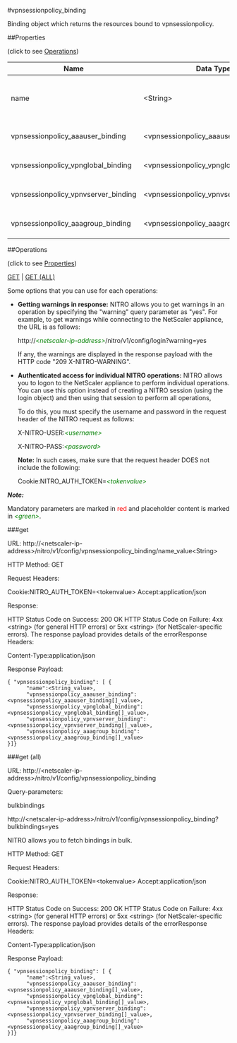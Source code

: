 #vpnsessionpolicy_binding

Binding object which returns the resources bound to vpnsessionpolicy.


##Properties 
<span>(click to see [Operations](#operations))</span>


<table><thead><tr><th>Name</th><th> Data Type</th><th> Permissions</th><th>Description</th></tr></thead><tbody><tr><td>name</td><td>&lt;String></td><td>Read-write</td><td>Name of the session policy to display.&lt;br>Minimum length = 1</td><tr><tr><td>vpnsessionpolicy_aaauser_binding</td><td>&lt;vpnsessionpolicy_aaauser_binding[]></td><td>Read-only</td><td>aaauser that can be bound to vpnsessionpolicy.</td><tr><tr><td>vpnsessionpolicy_vpnglobal_binding</td><td>&lt;vpnsessionpolicy_vpnglobal_binding[]></td><td>Read-only</td><td>vpnglobal that can be bound to vpnsessionpolicy.</td><tr><tr><td>vpnsessionpolicy_vpnvserver_binding</td><td>&lt;vpnsessionpolicy_vpnvserver_binding[]></td><td>Read-only</td><td>vpnvserver that can be bound to vpnsessionpolicy.</td><tr><tr><td>vpnsessionpolicy_aaagroup_binding</td><td>&lt;vpnsessionpolicy_aaagroup_binding[]></td><td>Read-only</td><td>aaagroup that can be bound to vpnsessionpolicy.</td><tr></tbody></table>
##Operations 
<span>(click to see [Properties](#properties))</span>


[GET](#get) | [GET (ALL)](#get-(all))


Some options that you can use for each operations:
<ul><li><p><b>Getting warnings in response:</b> NITRO allows you to get warnings in an operation by specifying the "warning" query parameter as "yes". For example, to get warnings while connecting to the NetScaler appliance, the URL is as follows:</p><p>http://<span style="color:green;font-style:italic;">&lt;netscaler-ip-address&gt;</span>/nitro/v1/config/login?warning=yes</p><p>If any, the warnings are displayed in the response payload with the HTTP code "209 X-NITRO-WARNING".</p></li><li><p><b>Authenticated access for individual NITRO operations:</b> NITRO allows you to logon to the NetScaler appliance to perform individual operations. You can use this option instead of creating a NITRO session (using the login object) and then using that session to perform all operations,</p><p>To do this, you must specify the username and password in the request header of the NITRO request as follows:</p><p>X-NITRO-USER:<span style="color:green;font-style:italic;">&lt;username&gt;</span></p><p>X-NITRO-PASS:<span style="color:green;font-style:italic;">&lt;password&gt;</span></p><p><b>Note:</b> In such cases, make sure that the request header DOES not include the following:</p><p>Cookie:NITRO_AUTH_TOKEN=<span style="color:green;font-style:italic;">&lt;tokenvalue&gt;</span></p></li></ul>



***Note:*** 
Mandatory parameters are marked in <span style="color:#FF0000;">red</span> and placeholder content is marked in <span style="color:green;font-style:italic">&lt;green&gt;</span>.

###get



URL: http://&lt;netscaler-ip-address&gt;/nitro/v1/config/vpnsessionpolicy_binding/name_value&lt;String&gt;
HTTP Method: GET
Request Headers:

Cookie:NITRO_AUTH_TOKEN=&lt;tokenvalue&gt;Accept:application/json

Response:
HTTP Status Code on Success: 200 OKHTTP Status Code on Failure: 4xx &lt;string&gt; (for general HTTP errors) or 5xx &lt;string&gt; (for NetScaler-specific errors). The response payload provides details of the errorResponse Headers:

Content-Type:application/json

Response Payload: ```{ "vpnsessionpolicy_binding": [ {      "name":<String_value>,      "vpnsessionpolicy_aaauser_binding":<vpnsessionpolicy_aaauser_binding[]_value>,      "vpnsessionpolicy_vpnglobal_binding":<vpnsessionpolicy_vpnglobal_binding[]_value>,      "vpnsessionpolicy_vpnvserver_binding":<vpnsessionpolicy_vpnvserver_binding[]_value>,      "vpnsessionpolicy_aaagroup_binding":<vpnsessionpolicy_aaagroup_binding[]_value>}]}```



###get (all)



URL: http://&lt;netscaler-ip-address&gt;/nitro/v1/config/vpnsessionpolicy_binding
Query-parameters:
bulkbindings
http://&lt;netscaler-ip-address&gt;/nitro/v1/config/vpnsessionpolicy_binding?bulkbindings=yes
NITRO allows you to fetch bindings in bulk.



HTTP Method: GET
Request Headers:

Cookie:NITRO_AUTH_TOKEN=&lt;tokenvalue&gt;Accept:application/json

Response:
HTTP Status Code on Success: 200 OKHTTP Status Code on Failure: 4xx &lt;string&gt; (for general HTTP errors) or 5xx &lt;string&gt; (for NetScaler-specific errors). The response payload provides details of the errorResponse Headers:

Content-Type:application/json

Response Payload: ```{ "vpnsessionpolicy_binding": [ {      "name":<String_value>,      "vpnsessionpolicy_aaauser_binding":<vpnsessionpolicy_aaauser_binding[]_value>,      "vpnsessionpolicy_vpnglobal_binding":<vpnsessionpolicy_vpnglobal_binding[]_value>,      "vpnsessionpolicy_vpnvserver_binding":<vpnsessionpolicy_vpnvserver_binding[]_value>,      "vpnsessionpolicy_aaagroup_binding":<vpnsessionpolicy_aaagroup_binding[]_value>}]}```



